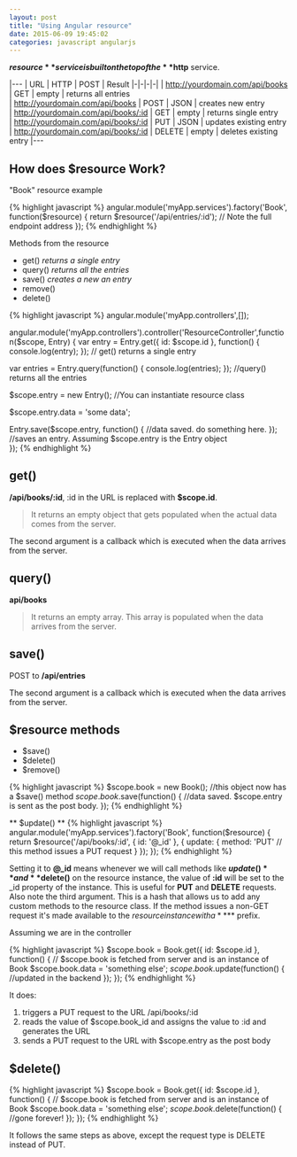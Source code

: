 ```yaml
---
layout: post
title: "Using Angular resource"
date: 2015-06-09 19:45:02
categories: javascript angularjs
---
```


**$resource** service is built on the top of the **$http** service.

|---
| URL | HTTP  | POST | Result
|-|-|-|-|
| http://yourdomain.com/api/books      | GET    | empty | returns all entries    
| http://yourdomain.com/api/books      | POST   | JSON  | creates new entry      
| http://yourdomain.com/api/books/:id  | GET    | empty | returns single entry   
| http://yourdomain.com/api/books/:id  | PUT    | JSON  | updates existing entry 
| http://yourdomain.com/api/books/:id  | DELETE | empty | deletes existing entry 
|---

## How does $resource Work?

"Book" resource example

{% highlight javascript %}
angular.module('myApp.services').factory('Book', function($resource) {
  return $resource('/api/entries/:id'); // Note the full endpoint address
});
{% endhighlight %}

Methods from the resource

* get() *returns a single entry*
* query() *returns all the entries*
* save() *creates a new an entry*
* remove()
* delete()

{% highlight javascript %}
angular.module('myApp.controllers',[]);
 
angular.module('myApp.controllers').controller('ResourceController',function($scope, Entry) {
  var entry = Entry.get({ id: $scope.id }, function() {
    console.log(entry);
  }); // get() returns a single entry
 
  var entries = Entry.query(function() {
    console.log(entries);
  }); //query() returns all the entries
 
  $scope.entry = new Entry(); //You can instantiate resource class
 
  $scope.entry.data = 'some data';
 
  Entry.save($scope.entry, function() {
    //data saved. do something here.
  }); //saves an entry. Assuming $scope.entry is the Entry object  
});
{% endhighlight %}

## get()

**/api/books/:id**, :id in the URL is replaced with **$scope.id**.

> It returns an empty object that gets populated when the actual data comes from the server.

The second argument is a callback which is executed when the data arrives from the server.

## query()

**api/books**

> It returns an empty array. This array is populated when the data arrives from the server.

## save()

POST to **/api/entries**

The second argument is a callback which is executed when the data arrives from the server.

## $resource methods

* $save()
* $delete()
* $remove()

{% highlight javascript %}
$scope.book = new Book(); //this object now has a $save() method
$scope.book.$save(function() {
  //data saved. $scope.entry is sent as the post body.
});
{% endhighlight %}

** $update() **
{% highlight javascript %}
angular.module('myApp.services').factory('Book', function($resource) {
  return $resource('/api/books/:id', { id: '@_id' }, {
    update: {
      method: 'PUT' // this method issues a PUT request
    }
  });
});
{% endhighlight %}

Setting it to **@_id** means whenever we will call methods like **$update()** and **$delete()** on the resource instance, the value of **:id** will be set to the _id property of the instance. This is useful for **PUT** and **DELETE** requests. Also note the third argument. This is a hash that allows us to add any custom methods to the resource class. If the method issues a non-GET request it's made available to the $resource instance with a **$** prefix.

Assuming we are in the controller

{% highlight javascript %}
$scope.book = Book.get({ id: $scope.id }, function() {
  // $scope.book is fetched from server and is an instance of Book
  $scope.book.data = 'something else';
  $scope.book.$update(function() {
    //updated in the backend
  });
});
{% endhighlight %}

It does:

1. triggers a PUT request to the URL /api/books/:id
2. reads the value of $scope.book_id and assigns the value to :id and generates the URL
3. sends a PUT request to the URL with $scope.entry as the post body

## $delete()

{% highlight javascript %}
$scope.book = Book.get({ id: $scope.id }, function() {
  // $scope.book is fetched from server and is an instance of Book
  $scope.book.data = 'something else';
  $scope.book.$delete(function() {
    //gone forever!
  });
});
{% endhighlight %}

It follows the same steps as above, except the request type is DELETE instead of PUT.